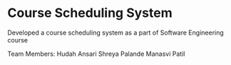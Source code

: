 # Course Scheduling System

Developed a course scheduling system as a part of Software Engineering course

Team Members:
Hudah Ansari
Shreya Palande
Manasvi Patil
